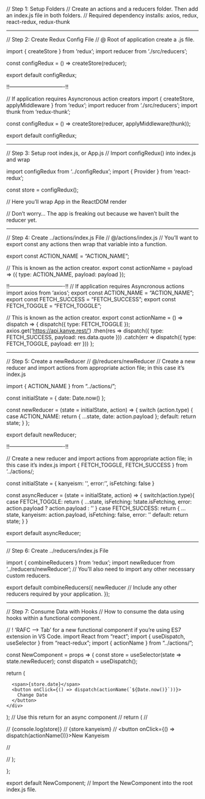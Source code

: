 // Step 1: Setup Folders // Create an actions and a reducers folder. Then add an index.js file in both folders. // Required dependency installs: axios, redux, react-redux, redux-thunk

------------------------------------------------------------------------

// Step 2: Create Redux Config File // @ Root of application create a .js file.

import { createStore } from ‘redux’; import reducer from ‘./src/reducers’;

const configRedux = () =&gt; createStore(reducer);

export default configRedux;

!!——————————-!!

// If application requires Asyncronous action creators import { createStore, applyMiddleware } from ‘redux’; import reducer from ‘./src/reducers’; import thunk from ‘redux-thunk’;

const configRedux = () =&gt; createStore(reducer, applyMiddleware(thunk));

export default configRedux;

------------------------------------------------------------------------

// Step 3: Setup root index.js, or App.js // Import configRedux() into index.js and wrap

import configRedux from ‘../configRedux’; import { Provider } from ‘react-redux’;

const store = configRedux();

// Here you’ll wrap App in the ReactDOM render

// Don’t worry… The app is freaking out because we haven’t built the reducer yet.

------------------------------------------------------------------------

// Step 4: Create ../actions/index.js File // @/actions/index.js // You’ll want to export const any actions then wrap that variable into a function.

export const ACTION\_NAME = “ACTION\_NAME”;

// This is known as the action creator. export const actionName = payload =&gt; ({ type: ACTION\_NAME, payload: payload });

!!——————————-!! // If application requires Asyncronous actions import axios from ‘axios’; export const ACTION\_NAME = “ACTION\_NAME”; export const FETCH\_SUCCESS = “FETCH\_SUCCESS”; export const FETCH\_TOGGLE = “FETCH\_TOGGLE”;

// This is known as the action creator. export const actionName = () =&gt; dispatch =&gt; { dispatch({ type: FETCH\_TOGGLE }); axios.get(‘https://api.kanye.rest/’) .then(res =&gt; dispatch({ type: FETCH\_SUCCESS, payload: res.data.quote })) .catch(err =&gt; dispatch({ type: FETCH\_TOGGLE, payload: err })) };

------------------------------------------------------------------------

// Step 5: Create a newReducer // @/reducers/newReducer // Create a new reducer and import actions from appropriate action file; in this case it’s index.js

import { ACTION\_NAME } from “../actions/”;

const initialState = { date: Date.now() };

const newReducer = (state = initialState, action) =&gt; { switch (action.type) { case ACTION\_NAME: return { …state, date: action.payload }; default: return state; } };

export default newReducer;

!!——————————-!!

// Create a new reducer and import actions from appropriate action file; in this case it’s index.js import { FETCH\_TOGGLE, FETCH\_SUCCESS } from ’../actions/;

const initialState = { kanyeism: ’‘, error:’’, isFetching: false }

const asyncReducer = (state = initialState, action) =&gt; { switch(action.type){ case FETCH\_TOGGLE: return { …state, isFetching: !state.isFetching, error: action.payload ? action.payload : ’’ } case FETCH\_SUCCESS: return { …state, kanyeism: action.payload, isFetching: false, error: ’’ default: return state; } }

export default asyncReducer;

------------------------------------------------------------------------

// Step 6: Create ../reducers/index.js File

import { combineReducers } from ‘redux’; import newReducer from ‘../reducers/newReducer’; // You’ll also need to import any other necessary custom reducers.

export default combineReducers({ newReducer // Include any other reducers required by your application. });

------------------------------------------------------------------------

// Step 7: Consume Data with Hooks // How to consume the data using hooks within a functional component.

// ! ‘RAFC –&gt; Tab’ for a new functional component if you’re using ES7 extension in VS Code. import React from “react”; import { useDispatch, useSelector } from “react-redux”; import { actionName } from “../actions/”;

const NewComponent = props =&gt; { const store = useSelector(state =&gt; state.newReducer); const dispatch = useDispatch();

return (

      <span>{store.date}</span>
      <button onClick={() => dispatch(actionName(`${Date.now()}`))}>
        Change Date
      </button>
    </div>

); // Use this return for an async component // return ( //

// {console.log(store)} // {store.kanyeism} // &lt;button onClick={() =&gt; dispatch(actionName())}&gt;New Kanyeism

//

// );

};

export default NewComponent; // Import the NewComponent into the root index.js file.
